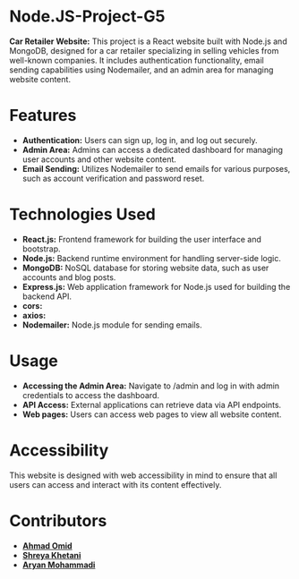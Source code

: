 # Node.JS-Project-G5

**Car Retailer Website:**
This project is a React website built with Node.js and MongoDB, designed for a car retailer specializing in selling vehicles from well-known companies. It includes authentication functionality, email sending capabilities using Nodemailer, and an admin area for managing website content.

# Features

- **Authentication:** Users can sign up, log in, and log out securely.
- **Admin Area:** Admins can access a dedicated dashboard for managing user accounts and other website content.
- **Email Sending:** Utilizes Nodemailer to send emails for various purposes, such as account verification and password reset.

# Technologies Used

- **React.js:** Frontend framework for building the user interface and bootstrap.
- **Node.js:** Backend runtime environment for handling server-side logic.
- **MongoDB:** NoSQL database for storing website data, such as user accounts and blog posts.
- **Express.js:** Web application framework for Node.js used for building the backend API.
- **cors:** 
- **axios:** 
- **Nodemailer:** Node.js module for sending emails.

# Usage

- **Accessing the Admin Area:** Navigate to /admin and log in with admin credentials to access the dashboard.
- **API Access:** External applications can retrieve data via API endpoints.
- **Web pages:** Users can access web pages to view all website content.

# Accessibility

This website is designed with web accessibility in mind to ensure that all users can access and interact with its content effectively.

# Contributors

- **[Ahmad Omid](https://github.com/ahmadomid1984)**
- **[Shreya Khetani](https://github.com/shreyakhetani)**
- **[Aryan Mohammadi](https://github.com/Aryan22000)**
